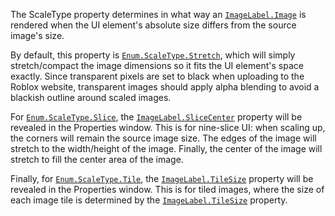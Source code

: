 The ScaleType property determines in what way an [`ImageLabel.Image`](https://create.roblox.com/docs/reference/engine/classes/ImageLabel#Image)
is rendered when the UI element's absolute size differs from the source
image's size.

By default, this property is
[`Enum.ScaleType.Stretch`](https://create.roblox.com/docs/reference/engine/enums/ScaleType), which will simply
stretch/compact the image dimensions so it fits the UI element's space
exactly. Since transparent pixels are set to black when uploading to the
Roblox website, transparent images should apply alpha blending to avoid a
blackish outline around scaled images.

For [`Enum.ScaleType.Slice`](https://create.roblox.com/docs/reference/engine/enums/ScaleType), the
[`ImageLabel.SliceCenter`](https://create.roblox.com/docs/reference/engine/classes/ImageLabel#SliceCenter) property will be revealed in the Properties
window. This is for nine-slice UI: when scaling up, the corners will
remain the source image size. The edges of the image will stretch to the
width/height of the image. Finally, the center of the image will stretch
to fill the center area of the image.

Finally, for [`Enum.ScaleType.Tile`](https://create.roblox.com/docs/reference/engine/enums/ScaleType), the
[`ImageLabel.TileSize`](https://create.roblox.com/docs/reference/engine/classes/ImageLabel#TileSize) property will be revealed in the Properties
window. This is for tiled images, where the size of each image tile is
determined by the [`ImageLabel.TileSize`](https://create.roblox.com/docs/reference/engine/classes/ImageLabel#TileSize) property.